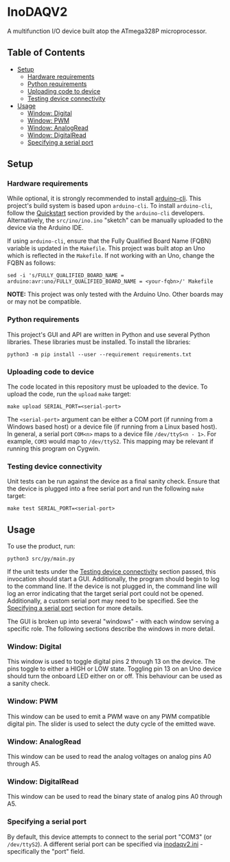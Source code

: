 # InoDAQV2
A multifunction I/O device built atop the ATmega328P microprocessor.
## Table of Contents
- [Setup](#setup)
    - [Hardware requirements](#hardware-requirements)
    - [Python requirements](#python-requirements)
    - [Uploading code to device](#uploading-code-to-device)
    - [Testing device connectivity](#testing-device-connectivity)
- [Usage](#usage)
    - [Window: Digital](#window-digital)
    - [Window: PWM](#window-pwm)
    - [Window: AnalogRead](#window-analogread)
    - [Window: DigitalRead](#window-digitalread)
    - [Specifying a serial port](#specifying-a-serial-port)

## Setup

### Hardware requirements
While optional, it is strongly recommended to install [arduino-cli](https://github.com/arduino/arduino-cli).
This project's build system is based upon `arduino-cli`. To install `arduino-cli`, follow the
[Quickstart](https://github.com/arduino/arduino-cli#quickstart) section provided by the `arduino-cli`
developers. Alternatively, the `src/ino/ino.ino` "sketch" can be manually uploaded to the device via the
Arduino IDE.

If using `arduino-cli`, ensure that the Fully Qualified Board Name (FQBN) variable is updated in the
`Makefile`. This project was built atop an Uno which is reflected in the `Makefile`. If not working with an
Uno, change the FQBN as follows:
```
sed -i 's/FULLY_QUALIFIED_BOARD_NAME = arduino:avr:uno/FULLY_QUALIFIED_BOARD_NAME = <your-fqbn>/' Makefile
```
**NOTE:** This project was only tested with the Arduino Uno. Other boards may or may not be compatible.

### Python requirements
This project's GUI and API are written in Python and use several Python libraries. These libraries must be
installed. To install the libraries:
```
python3 -m pip install --user --requirement requirements.txt
```

### Uploading code to device
The code located in this repository must be uploaded to the device. To upload the code, run the `upload`
`make` target:
```
make upload SERIAL_PORT=<serial-port>
```
The `<serial-port>` argument can be either a COM port (if running from a Windows based host) or a device file
(if running from a Linux based host). In general, a serial port `COM<n>` maps to a device file `/dev/ttyS<n -
1>`. For example, `COM3` would map to `/dev/ttyS2`. This mapping may be relevant if running this program on
Cygwin.

### Testing device connectivity
Unit tests can be run against the device as a final sanity check. Ensure that the device is plugged into a
free serial port and run the following `make` target:
```
make test SERIAL_PORT=<serial-port>
```

## Usage
To use the product, run:
```
python3 src/py/main.py
```
If the unit tests under the [Testing device connectivity](#testing-device-connectivity) section passed, this
invocation should start a GUI. Additionally, the program should begin to log to the command line. If the
device is not plugged in, the command line will log an error indicating that the target serial port could not
be opened. Additionally, a custom serial port may need to be specified. See the [Specifying a serial
port](#specifying-a-serial-port) section for more details.

The GUI is broken up into several "windows" - with each window serving a specific role. The following sections
describe the windows in more detail.

### Window: Digital
This window is used to toggle digital pins 2 through 13 on the device. The pins toggle to either a HIGH or LOW
state. Toggling pin 13 on an Uno device should turn the onboard LED either on or off. This behaviour can be
used as a sanity check.

### Window: PWM
This window can be used to emit a PWM wave on any PWM compatible digital pin. The slider is used to select the
duty cycle of the emitted wave.

### Window: AnalogRead
This window can be used to read the analog voltages on analog pins A0 through A5.

### Window: DigitalRead
This window can be used to read the binary state of analog pins A0 through A5.

### Specifying a serial port
By default, this device attempts to connect to the serial port "COM3" (or `/dev/ttyS2`). A different serial
port can be specified via [inodaqv2.ini](./src/configs/inodaqv2.ini) - specifically the "port" field.
